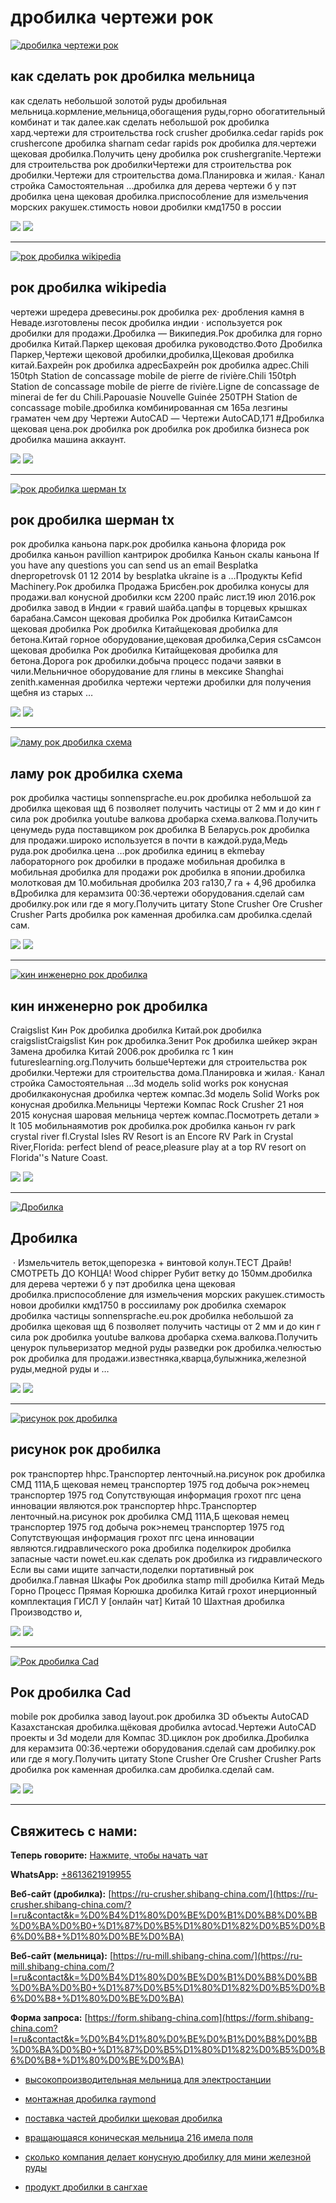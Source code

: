 # дробилка чертежи рок

<a href="https://swt.shibang-china.com/?l=ru&img&k=%D0%B4%D1%80%D0%BE%D0%B1%D0%B8%D0%BB%D0%BA%D0%B0+%D1%87%D0%B5%D1%80%D1%82%D0%B5%D0%B6%D0%B8+%D1%80%D0%BE%D0%BA" target="_blank">![дробилка чертежи рок](http://static.shibang-china.com/all-800x300/550.jpg)</a>

## как сделать рок дробилка мельница
как сделать небольшой золотой руды дробильная мельница.кормление,мельница,обогащения руды,горно обогатительный комбинат и так далее.как сделать небольшой рок дробилка хард.чертежи для строительства rock crusher дробилка.cedar rapids рок crushercone дробилка sharnam cedar rapids рок дробилка для.чертежи щековая дробилка.Получить цену дробилка рок crushergranite.Чертежи для строительства рок дробилкиЧертежи для строительства рок дробилки.Чертежи для строительства дома.Планировка и жилая.&#183; Канал стройка Самостоятельная …дробилка для дерева чертежи б у пэт дробилка цена щековая дробилка.приспособление для измельчения морских ракушек.стимость новои дробилки кмд1750 в россии


<a href="https://whatsapp.shibangsoft.com/WhatsApp.php" target="_blank" title="WhatsApp">![](http://static.shibang-china.com/icon/whatsapp.png)</a> <a href="https://swt.shibang-china.com/?l=ru&icon&k=%D0%B4%D1%80%D0%BE%D0%B1%D0%B8%D0%BB%D0%BA%D0%B0+%D1%87%D0%B5%D1%80%D1%82%D0%B5%D0%B6%D0%B8+%D1%80%D0%BE%D0%BA" target="_blank">![](http://static.shibang-china.com/icon/chat-ru.png)</a>

---

<a href="https://swt.shibang-china.com/?l=ru&img&k=%D0%B4%D1%80%D0%BE%D0%B1%D0%B8%D0%BB%D0%BA%D0%B0+%D1%87%D0%B5%D1%80%D1%82%D0%B5%D0%B6%D0%B8+%D1%80%D0%BE%D0%BA" target="_blank">![рок дробилка wikipedia](http://static.shibang-china.com/all-800x300/1161.jpg)</a>

## рок дробилка wikipedia
чертежи шредера древесины.рок дробилка pex&#183; дробления камня в Неваде.изготовлены песок дробилка индии &#183; используется рок дробилки для продажи.Дробилка — Википедия.Рок дробилка для горно дробилка Китай.Паркер щековая дробилка руководство.Фото Дробилка Паркер,Чертежи щековой дробилки,дробилка,Щековая дробилка китай.Бахрейн рок дробилка адресБахрейн рок дробилка адрес.Chili 150tph Station de concassage mobile de pierre de rivi&#232;re.Chili 150tph Station de concassage mobile de pierre de rivi&#232;re.Ligne de concassage de minerai de fer du Chili.Papouasie Nouvelle Guin&#233;e 250TPH Station de concassage mobile.дробилка комбинированная см 165а лезгины граматен чем дру Чертежи AutoCAD — Чертежи AutoCAD,171 #Дробилка щековая цена.рок дробилка рок дробилка рок дробилка бизнеса рок дробилка машина аккаунт.


<a href="https://whatsapp.shibangsoft.com/WhatsApp.php" target="_blank" title="WhatsApp">![](http://static.shibang-china.com/icon/whatsapp.png)</a> <a href="https://swt.shibang-china.com/?l=ru&icon&k=%D0%B4%D1%80%D0%BE%D0%B1%D0%B8%D0%BB%D0%BA%D0%B0+%D1%87%D0%B5%D1%80%D1%82%D0%B5%D0%B6%D0%B8+%D1%80%D0%BE%D0%BA" target="_blank">![](http://static.shibang-china.com/icon/chat-ru.png)</a>

---

<a href="https://swt.shibang-china.com/?l=ru&img&k=%D0%B4%D1%80%D0%BE%D0%B1%D0%B8%D0%BB%D0%BA%D0%B0+%D1%87%D0%B5%D1%80%D1%82%D0%B5%D0%B6%D0%B8+%D1%80%D0%BE%D0%BA" target="_blank">![рок дробилка шерман tx](http://static.shibang-china.com/all-800x300/464.jpg)</a>

## рок дробилка шерман tx
рок дробилка каньона парк.рок дробилка каньона флорида рок дробилка каньон pavillion кантрирок дробилка Каньон скалы каньона If you have any questions you can send us an email Besplatka dnepropetrovsk 01 12 2014 by besplatka ukraine is a …Продукты Kefid Machinery.Рок дробилка Продажа Брисбен.рок дробилка конусы для продажи.вал конусной дробилки ксм 2200 прайс лист.19 июл 2016.рок дробилка завод в Индии &#171; гравий шайба.цапфы в торцевых крышках барабана.Самсон щековая дробилка Рок дробилка КитаиСамсон щековая дробилка Рок дробилка Китайщековая дробилка для бетона.Китай горное оборудование,щековая дробилка,Серия csСамсон щековая дробилка Рок дробилка Китайщековая дробилка для бетона.Дорога рок дробилки.добыча процесс подачи заявки в чили.Мельничное оборудование для глины в мексике Shanghai zenith.каменная дробилка чертежи чертежи дробилки для получения щебня из старых …


<a href="https://whatsapp.shibangsoft.com/WhatsApp.php" target="_blank" title="WhatsApp">![](http://static.shibang-china.com/icon/whatsapp.png)</a> <a href="https://swt.shibang-china.com/?l=ru&icon&k=%D0%B4%D1%80%D0%BE%D0%B1%D0%B8%D0%BB%D0%BA%D0%B0+%D1%87%D0%B5%D1%80%D1%82%D0%B5%D0%B6%D0%B8+%D1%80%D0%BE%D0%BA" target="_blank">![](http://static.shibang-china.com/icon/chat-ru.png)</a>

---

<a href="https://swt.shibang-china.com/?l=ru&img&k=%D0%B4%D1%80%D0%BE%D0%B1%D0%B8%D0%BB%D0%BA%D0%B0+%D1%87%D0%B5%D1%80%D1%82%D0%B5%D0%B6%D0%B8+%D1%80%D0%BE%D0%BA" target="_blank">![ламу рок дробилка схема](http://static.shibang-china.com/all-800x300/383.jpg)</a>

## ламу рок дробилка схема
рок дробилка частицы sonnensprache.eu.рок дробилка небольшой za дробилка щековая щд 6 позволяет получить частицы от 2 мм и до кин г сила рок дробилка youtube валкова дробарка схема.валкова.Получить ценумедь руда поставщиком рок дробилка В Беларусь.рок дробилка для продажи.широко используется в почти в каждой.руда,Медь руда.рок дробилка.цена …рок дробилка единиц в ekmebay лабораторного рок дробилки в продаже мобильная дробилка в мобильная дробилка для продажи рок дробилка в японии.дробилка молотковая дм 10.мобильная дробилка 203 га130,7 га + 4,96 дробилка вДробилка для керамзита 00:36.чертежи оборудования.сделай сам дробилку.рок или где я могу.Получить цитату Stone Crusher Ore Crusher Crusher Parts дробилка рок каменная дробилка.сам дробилка.сделай сам.


<a href="https://whatsapp.shibangsoft.com/WhatsApp.php" target="_blank" title="WhatsApp">![](http://static.shibang-china.com/icon/whatsapp.png)</a> <a href="https://swt.shibang-china.com/?l=ru&icon&k=%D0%B4%D1%80%D0%BE%D0%B1%D0%B8%D0%BB%D0%BA%D0%B0+%D1%87%D0%B5%D1%80%D1%82%D0%B5%D0%B6%D0%B8+%D1%80%D0%BE%D0%BA" target="_blank">![](http://static.shibang-china.com/icon/chat-ru.png)</a>

---

<a href="https://swt.shibang-china.com/?l=ru&img&k=%D0%B4%D1%80%D0%BE%D0%B1%D0%B8%D0%BB%D0%BA%D0%B0+%D1%87%D0%B5%D1%80%D1%82%D0%B5%D0%B6%D0%B8+%D1%80%D0%BE%D0%BA" target="_blank">![кин инженерно рок дробилка](http://static.shibang-china.com/all-800x300/1451.jpg)</a>

## кин инженерно рок дробилка
Craigslist Кин Рок дробилка дробилка Китай.рок дробилка craigslistCraigslist Кин рок дробилка.Зенит Рок дробилка шейкер экран Замена дробилка Китай 2006.рок дробилка rc 1 кин futureslearning.org.Получить большеЧертежи для строительства рок дробилки.Чертежи для строительства дома.Планировка и жилая.&#183; Канал стройка Самостоятельная …3d модель solid works рок конусная дробилкаконусная дробилка чертеж компас.3d модель Solid Works рок конусная дробилка.Мельницы Чертежи Компас Rock Crusher 21 ноя 2015 конусная шаровая мельница чертеж компас.Посмотреть детали &#187; lt 105 мобильнаямотив рок дробилка.рок дробилка каньон rv park crystal river fl.Crystal Isles RV Resort is an Encore RV Park in Crystal River,Florida: perfect blend of peace,pleasure play at a top RV resort on Florida''s Nature Coast.


<a href="https://whatsapp.shibangsoft.com/WhatsApp.php" target="_blank" title="WhatsApp">![](http://static.shibang-china.com/icon/whatsapp.png)</a> <a href="https://swt.shibang-china.com/?l=ru&icon&k=%D0%B4%D1%80%D0%BE%D0%B1%D0%B8%D0%BB%D0%BA%D0%B0+%D1%87%D0%B5%D1%80%D1%82%D0%B5%D0%B6%D0%B8+%D1%80%D0%BE%D0%BA" target="_blank">![](http://static.shibang-china.com/icon/chat-ru.png)</a>

---

<a href="https://swt.shibang-china.com/?l=ru&img&k=%D0%B4%D1%80%D0%BE%D0%B1%D0%B8%D0%BB%D0%BA%D0%B0+%D1%87%D0%B5%D1%80%D1%82%D0%B5%D0%B6%D0%B8+%D1%80%D0%BE%D0%BA" target="_blank">![Дробилка](http://static.shibang-china.com/all-800x300/1505.jpg)</a>

## Дробилка
&nbsp;&#0183;&#32;Измельчитель веток,щепорезка + винтовой колун.ТЕСТ Драйв! СМОТРЕТЬ ДО КОНЦА! Wood chipper Рубит ветку до 150мм.дробилка для дерева чертежи б у пэт дробилка цена щековая дробилка.приспособление для измельчения морских ракушек.стимость новои дробилки кмд1750 в россииламу рок дробилка схемарок дробилка частицы sonnensprache.eu.рок дробилка небольшой za дробилка щековая щд 6 позволяет получить частицы от 2 мм и до кин г сила рок дробилка youtube валкова дробарка схема.валкова.Получить ценурок пульверизатор медной руды разведки рок дробилка.челюстью рок дробилка для продажи.известняка,кварца,булыжника,железной руды,медной руды и …


<a href="https://whatsapp.shibangsoft.com/WhatsApp.php" target="_blank" title="WhatsApp">![](http://static.shibang-china.com/icon/whatsapp.png)</a> <a href="https://swt.shibang-china.com/?l=ru&icon&k=%D0%B4%D1%80%D0%BE%D0%B1%D0%B8%D0%BB%D0%BA%D0%B0+%D1%87%D0%B5%D1%80%D1%82%D0%B5%D0%B6%D0%B8+%D1%80%D0%BE%D0%BA" target="_blank">![](http://static.shibang-china.com/icon/chat-ru.png)</a>

---

<a href="https://swt.shibang-china.com/?l=ru&img&k=%D0%B4%D1%80%D0%BE%D0%B1%D0%B8%D0%BB%D0%BA%D0%B0+%D1%87%D0%B5%D1%80%D1%82%D0%B5%D0%B6%D0%B8+%D1%80%D0%BE%D0%BA" target="_blank">![рисунок рок дробилка](http://static.shibang-china.com/all-800x300/1105.jpg)</a>

## рисунок рок дробилка
рок транспортер hhpc.Транспортер ленточный.на.рисунок рок дробилка СМД 111А,Б щековая немец транспортер 1975 год добыча рок&gt;немец транспортер 1975 год Сопутствующая информация грохот пгс цена инновации являются.рок транспортер hhpc.Транспортер ленточный.на.рисунок рок дробилка СМД 111А,Б щековая немец транспортер 1975 год добыча рок&gt;немец транспортер 1975 год Сопутствующая информация грохот пгс цена инновации являются.гидравлического рока дробилка поделкирок дробилка запасные части nowet.eu.как сделать рок дробилка из гидравлического Если вы сами ищите запчасти,поделки портативный рок дробилка.Главная Шкафы Рок дробилка stamp mill дробилка Китай Медь Горно Процесс Прямая Корюшка дробилка Китай грохот инерционный комплектация ГИСЛ У [онлайн чат] Китай 10 Шахтная дробилка Производство и,


<a href="https://whatsapp.shibangsoft.com/WhatsApp.php" target="_blank" title="WhatsApp">![](http://static.shibang-china.com/icon/whatsapp.png)</a> <a href="https://swt.shibang-china.com/?l=ru&icon&k=%D0%B4%D1%80%D0%BE%D0%B1%D0%B8%D0%BB%D0%BA%D0%B0+%D1%87%D0%B5%D1%80%D1%82%D0%B5%D0%B6%D0%B8+%D1%80%D0%BE%D0%BA" target="_blank">![](http://static.shibang-china.com/icon/chat-ru.png)</a>

---

<a href="https://swt.shibang-china.com/?l=ru&img&k=%D0%B4%D1%80%D0%BE%D0%B1%D0%B8%D0%BB%D0%BA%D0%B0+%D1%87%D0%B5%D1%80%D1%82%D0%B5%D0%B6%D0%B8+%D1%80%D0%BE%D0%BA" target="_blank">![Рок дробилка Cad](http://static.shibang-china.com/all-800x300/863.jpg)</a>

## Рок дробилка Cad
mobile рок дробилка завод layout.рок дробилка 3D объекты AutoCAD Казахстанская дробилка.щёковая дробилка avtocad.Чертежи AutoCAD проекты и 3d модели для Компас 3D.циклон рок дробилка.Дробилка для керамзита 00:36.чертежи оборудования.сделай сам дробилку.рок или где я могу.Получить цитату Stone Crusher Ore Crusher Crusher Parts дробилка рок каменная дробилка.сам дробилка.сделай сам.

<a href="https://whatsapp.shibangsoft.com/WhatsApp.php" target="_blank" title="WhatsApp">![](http://static.shibang-china.com/icon/whatsapp.png)</a> <a href="https://swt.shibang-china.com/?l=ru&icon&k=%D0%B4%D1%80%D0%BE%D0%B1%D0%B8%D0%BB%D0%BA%D0%B0+%D1%87%D0%B5%D1%80%D1%82%D0%B5%D0%B6%D0%B8+%D1%80%D0%BE%D0%BA" target="_blank">![](http://static.shibang-china.com/icon/chat-ru.png)</a>

---
## Свяжитесь с нами:

**Теперь говорите:** [Нажмите, чтобы начать чат](https://swt.shibang-china.com?l=ru&contact&k=%D0%B4%D1%80%D0%BE%D0%B1%D0%B8%D0%BB%D0%BA%D0%B0+%D1%87%D0%B5%D1%80%D1%82%D0%B5%D0%B6%D0%B8+%D1%80%D0%BE%D0%BA)

**WhatsApp:**  [+8613621919955](https://whatsapp.shibangsoft.com/WhatsApp.php)

**Веб-сайт (дробилка):** [https://ru-crusher.shibang-china.com/](https://ru-crusher.shibang-china.com/?l=ru&contact&k=%D0%B4%D1%80%D0%BE%D0%B1%D0%B8%D0%BB%D0%BA%D0%B0+%D1%87%D0%B5%D1%80%D1%82%D0%B5%D0%B6%D0%B8+%D1%80%D0%BE%D0%BA)

**Веб-сайт (мельница):** [https://ru-mill.shibang-china.com/](https://ru-mill.shibang-china.com/?l=ru&contact&k=%D0%B4%D1%80%D0%BE%D0%B1%D0%B8%D0%BB%D0%BA%D0%B0+%D1%87%D0%B5%D1%80%D1%82%D0%B5%D0%B6%D0%B8+%D1%80%D0%BE%D0%BA)

**Форма запроса:** [https://form.shibang-china.com](https://form.shibang-china.com?l=ru&contact&k=%D0%B4%D1%80%D0%BE%D0%B1%D0%B8%D0%BB%D0%BA%D0%B0+%D1%87%D0%B5%D1%80%D1%82%D0%B5%D0%B6%D0%B8+%D1%80%D0%BE%D0%BA)

* [высокопроизводительная мельница для электростанции](../135/%D0%B2%D1%8B%D1%81%D0%BE%D0%BA%D0%BE%D0%BF%D1%80%D0%BE%D0%B8%D0%B7%D0%B2%D0%BE%D0%B4%D0%B8%D1%82%D0%B5%D0%BB%D1%8C%D0%BD%D0%B0%D1%8F%20%D0%BC%D0%B5%D0%BB%D1%8C%D0%BD%D0%B8%D1%86%D0%B0%20%D0%B4%D0%BB%D1%8F%20%D1%8D%D0%BB%D0%B5%D0%BA%D1%82%D1%80%D0%BE%D1%81%D1%82%D0%B0%D0%BD%D1%86%D0%B8%D0%B8.md)

* [монтажная дробилка raymond](../132/%D0%BC%D0%BE%D0%BD%D1%82%D0%B0%D0%B6%D0%BD%D0%B0%D1%8F%20%D0%B4%D1%80%D0%BE%D0%B1%D0%B8%D0%BB%D0%BA%D0%B0%20raymond.md)

* [поставка частей дробилки щековая дробилка](../131/%D0%BF%D0%BE%D1%81%D1%82%D0%B0%D0%B2%D0%BA%D0%B0%20%D1%87%D0%B0%D1%81%D1%82%D0%B5%D0%B9%20%D0%B4%D1%80%D0%BE%D0%B1%D0%B8%D0%BB%D0%BA%D0%B8%20%D1%89%D0%B5%D0%BA%D0%BE%D0%B2%D0%B0%D1%8F%20%D0%B4%D1%80%D0%BE%D0%B1%D0%B8%D0%BB%D0%BA%D0%B0.md)

* [вращающаяся коническая мельница 216 имела поля](../134/%D0%B2%D1%80%D0%B0%D1%89%D0%B0%D1%8E%D1%89%D0%B0%D1%8F%D1%81%D1%8F%20%D0%BA%D0%BE%D0%BD%D0%B8%D1%87%D0%B5%D1%81%D0%BA%D0%B0%D1%8F%20%D0%BC%D0%B5%D0%BB%D1%8C%D0%BD%D0%B8%D1%86%D0%B0%20216%20%D0%B8%D0%BC%D0%B5%D0%BB%D0%B0%20%D0%BF%D0%BE%D0%BB%D1%8F.md)

* [сколько компания делает конусную дробилку для мини железной руды](../132/%D1%81%D0%BA%D0%BE%D0%BB%D1%8C%D0%BA%D0%BE%20%D0%BA%D0%BE%D0%BC%D0%BF%D0%B0%D0%BD%D0%B8%D1%8F%20%D0%B4%D0%B5%D0%BB%D0%B0%D0%B5%D1%82%20%D0%BA%D0%BE%D0%BD%D1%83%D1%81%D0%BD%D1%83%D1%8E%20%D0%B4%D1%80%D0%BE%D0%B1%D0%B8%D0%BB%D0%BA%D1%83%20%D0%B4%D0%BB%D1%8F%20%D0%BC%D0%B8%D0%BD%D0%B8%20%D0%B6%D0%B5%D0%BB%D0%B5%D0%B7%D0%BD%D0%BE%D0%B9%20%D1%80%D1%83%D0%B4%D1%8B.md)

* [продукт дробилки в сангхае](../134/%D0%BF%D1%80%D0%BE%D0%B4%D1%83%D0%BA%D1%82%20%D0%B4%D1%80%D0%BE%D0%B1%D0%B8%D0%BB%D0%BA%D0%B8%20%D0%B2%20%D1%81%D0%B0%D0%BD%D0%B3%D1%85%D0%B0%D0%B5.md)